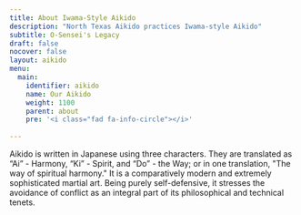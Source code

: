 ```yaml
---
title: About Iwama-Style Aikido
description: "North Texas Aikido practices Iwama-style Aikido"
subtitle: O-Sensei's Legacy
draft: false
nocover: false
layout: aikido
menu:
  main:
    identifier: aikido
    name: Our Aikido
    weight: 1100
    parent: about
    pre: '<i class="fad fa-info-circle"></i>'
    
---
```


Aikido is written in Japanese using three characters. They are translated as “Ai” - Harmony, “Ki” - Spirit, and “Do” - the Way; or in one translation, "The way of spiritual harmony." It is a comparatively modern and extremely sophisticated martial art. Being purely self-defensive, it stresses the avoidance of conflict as an integral part of its philosophical and technical tenets.